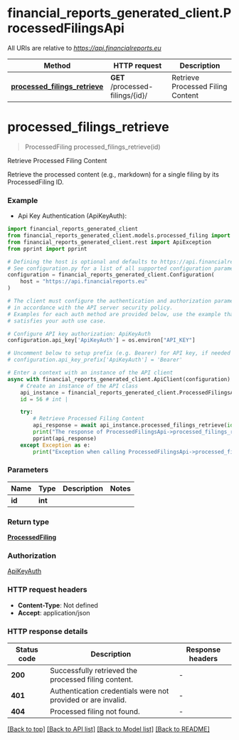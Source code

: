 # financial_reports_generated_client.ProcessedFilingsApi

All URIs are relative to *https://api.financialreports.eu*

Method | HTTP request | Description
------------- | ------------- | -------------
[**processed_filings_retrieve**](ProcessedFilingsApi.md#processed_filings_retrieve) | **GET** /processed-filings/{id}/ | Retrieve Processed Filing Content


# **processed_filings_retrieve**
> ProcessedFiling processed_filings_retrieve(id)

Retrieve Processed Filing Content

Retrieve the processed content (e.g., markdown) for a single filing by its ProcessedFiling ID.

### Example

* Api Key Authentication (ApiKeyAuth):

```python
import financial_reports_generated_client
from financial_reports_generated_client.models.processed_filing import ProcessedFiling
from financial_reports_generated_client.rest import ApiException
from pprint import pprint

# Defining the host is optional and defaults to https://api.financialreports.eu
# See configuration.py for a list of all supported configuration parameters.
configuration = financial_reports_generated_client.Configuration(
    host = "https://api.financialreports.eu"
)

# The client must configure the authentication and authorization parameters
# in accordance with the API server security policy.
# Examples for each auth method are provided below, use the example that
# satisfies your auth use case.

# Configure API key authorization: ApiKeyAuth
configuration.api_key['ApiKeyAuth'] = os.environ["API_KEY"]

# Uncomment below to setup prefix (e.g. Bearer) for API key, if needed
# configuration.api_key_prefix['ApiKeyAuth'] = 'Bearer'

# Enter a context with an instance of the API client
async with financial_reports_generated_client.ApiClient(configuration) as api_client:
    # Create an instance of the API class
    api_instance = financial_reports_generated_client.ProcessedFilingsApi(api_client)
    id = 56 # int | 

    try:
        # Retrieve Processed Filing Content
        api_response = await api_instance.processed_filings_retrieve(id)
        print("The response of ProcessedFilingsApi->processed_filings_retrieve:\n")
        pprint(api_response)
    except Exception as e:
        print("Exception when calling ProcessedFilingsApi->processed_filings_retrieve: %s\n" % e)
```



### Parameters


Name | Type | Description  | Notes
------------- | ------------- | ------------- | -------------
 **id** | **int**|  | 

### Return type

[**ProcessedFiling**](ProcessedFiling.md)

### Authorization

[ApiKeyAuth](../README.md#ApiKeyAuth)

### HTTP request headers

 - **Content-Type**: Not defined
 - **Accept**: application/json

### HTTP response details

| Status code | Description | Response headers |
|-------------|-------------|------------------|
**200** | Successfully retrieved the processed filing content. |  -  |
**401** | Authentication credentials were not provided or are invalid. |  -  |
**404** | Processed filing not found. |  -  |

[[Back to top]](#) [[Back to API list]](../README.md#documentation-for-api-endpoints) [[Back to Model list]](../README.md#documentation-for-models) [[Back to README]](../README.md)

